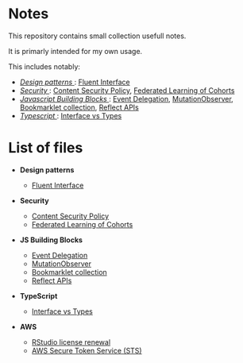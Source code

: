 # Notes

This repository contains small collection usefull notes.

It is primarly intended for my own usage.

This includes notably:

  - _[ Design patterns ](Design_patterns)_: [Fluent Interface](Design_patterns/fluent.interface.md)
  - _[ Security ](Security)_: [Content Security Policy](Security/content.security.policy.md), [Federated Learning of Cohorts](Security/FLoC.md)
  - _[ Javascript Building Blocks ](JS_Building_Blocks)_: [Event Delegation](JS_Building_Blocks/event.delegation.md), [MutationObserver](JS_Building_Blocks/mutation.observer.md), [Bookmarklet collection](JS_Building_Blocks/bookmarklet.collection.md), [Reflect APIs](JS_Building_Blocks/reflect.api.md)
  - _[ Typescript ](Typescript)_: [Interface vs Types](Typescript/interface.vs.types.md)




# List of files


 - __Design patterns__
    - [Fluent Interface](Design_patterns/fluent.interface.md)   

 - __Security__
    - [Content Security Policy](Security/content.security.policy.md)
    - [Federated Learning of Cohorts](Security/FLoC.md)

 - __JS Building Blocks__
    - [Event Delegation](JS_Building_Blocks/event.delegation.md)
    - [MutationObserver](JS_Building_Blocks/mutation.observer.md)
    - [Bookmarklet collection](JS_Building_Blocks/bookmarklet.collection.md)
    - [Reflect APIs](JS_Building_Blocks/reflect.api.md)

 - __TypeScript__
    - [Interface vs Types](Typescript/interface.vs.types.md)  

 - __AWS__
    - [RStudio license renewal](AWS/rstudio.license.renewal.md)
    - [AWS Secure Token Service (STS) ](AWS/sts.assume.role.md)
    





